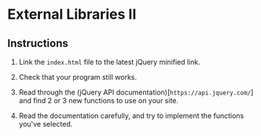 # External Libraries II

## Instructions

1. Link the `index.html` file to the latest jQuery minified link. 

2. Check that your program still works.

3. Read through the (jQuery API documentation)[`https://api.jquery.com/`] and find 2 or 3 new functions to use on your site. 

4. Read the documentation carefully, and try to implement the functions you've selected.
